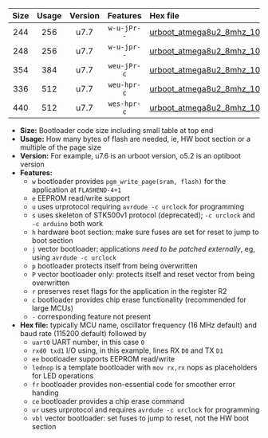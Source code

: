 |Size|Usage|Version|Features|Hex file|
|:-:|:-:|:-:|:-:|:--|
|244|256|u7.7|`w-u-jPr--`|[urboot_atmega8u2_8mhz_1000000bps_uart0_rxd2_txd3_lednop_ur_vbl.hex](https://raw.githubusercontent.com/stefanrueger/urboot.hex/main/mcus/atmega8u2/fcpu_8mhz/1000000_bps/urboot_atmega8u2_8mhz_1000000bps_uart0_rxd2_txd3_lednop_ur_vbl.hex)|
|248|256|u7.7|`w-u-jpr--`|[urboot_atmega8u2_8mhz_1000000bps_uart0_rxd2_txd3_lednop_fr_ur_vbl.hex](https://raw.githubusercontent.com/stefanrueger/urboot.hex/main/mcus/atmega8u2/fcpu_8mhz/1000000_bps/urboot_atmega8u2_8mhz_1000000bps_uart0_rxd2_txd3_lednop_fr_ur_vbl.hex)|
|354|384|u7.7|`weu-jPr-c`|[urboot_atmega8u2_8mhz_1000000bps_uart0_rxd2_txd3_ee_lednop_fr_ce_ur_vbl.hex](https://raw.githubusercontent.com/stefanrueger/urboot.hex/main/mcus/atmega8u2/fcpu_8mhz/1000000_bps/urboot_atmega8u2_8mhz_1000000bps_uart0_rxd2_txd3_ee_lednop_fr_ce_ur_vbl.hex)|
|336|512|u7.7|`weu-hpr-c`|[urboot_atmega8u2_8mhz_1000000bps_uart0_rxd2_txd3_ee_lednop_fr_ce_ur.hex](https://raw.githubusercontent.com/stefanrueger/urboot.hex/main/mcus/atmega8u2/fcpu_8mhz/1000000_bps/urboot_atmega8u2_8mhz_1000000bps_uart0_rxd2_txd3_ee_lednop_fr_ce_ur.hex)|
|440|512|u7.7|`wes-hpr-c`|[urboot_atmega8u2_8mhz_1000000bps_uart0_rxd2_txd3_ee_lednop_fr_ce.hex](https://raw.githubusercontent.com/stefanrueger/urboot.hex/main/mcus/atmega8u2/fcpu_8mhz/1000000_bps/urboot_atmega8u2_8mhz_1000000bps_uart0_rxd2_txd3_ee_lednop_fr_ce.hex)|

- **Size:** Bootloader code size including small table at top end
- **Usage:** How many bytes of flash are needed, ie, HW boot section or a multiple of the page size
- **Version:** For example, u7.6 is an urboot version, o5.2 is an optiboot version
- **Features:**
  + `w` bootloader provides `pgm_write_page(sram, flash)` for the application at `FLASHEND-4+1`
  + `e` EEPROM read/write support
  + `u` uses urprotocol requiring `avrdude -c urclock` for programming
  + `s` uses skeleton of STK500v1 protocol (deprecated); `-c urclock` and `-c arduino` both work
  + `h` hardware boot section: make sure fuses are set for reset to jump to boot section
  + `j` vector bootloader: applications *need to be patched externally*, eg, using `avrdude -c urclock`
  + `p` bootloader protects itself from being overwritten
  + `P` vector bootloader only: protects itself and reset vector from being overwritten
  + `r` preserves reset flags for the application in the register R2
  + `c` bootloader provides chip erase functionality (recommended for large MCUs)
  + `-` corresponding feature not present
- **Hex file:** typically MCU name, oscillator frequency (16 MHz default) and baud rate (115200 default) followed by
  + `uart0` UART number, in this case `0`
  + `rxd0 txd1` I/O using, in this example, lines RX `D0` and TX `D1`
  + `ee` bootloader supports EEPROM read/write
  + `lednop` is a template bootloader with `mov rx,rx` nops as placeholders for LED operations
  + `fr` bootloader provides non-essential code for smoother error handing
  + `ce` bootloader provides a chip erase command
  + `ur` uses urprotocol and requires `avrdude -c urclock` for programming
  + `vbl` vector bootloader: set fuses to jump to reset, not the HW boot section
